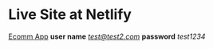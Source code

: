 # Live Site at Netlify
[Ecomm App](https://adoring-tesla-24d49b.netlify.com/)
**user name** *test@test2.com*
**password** *test1234*
